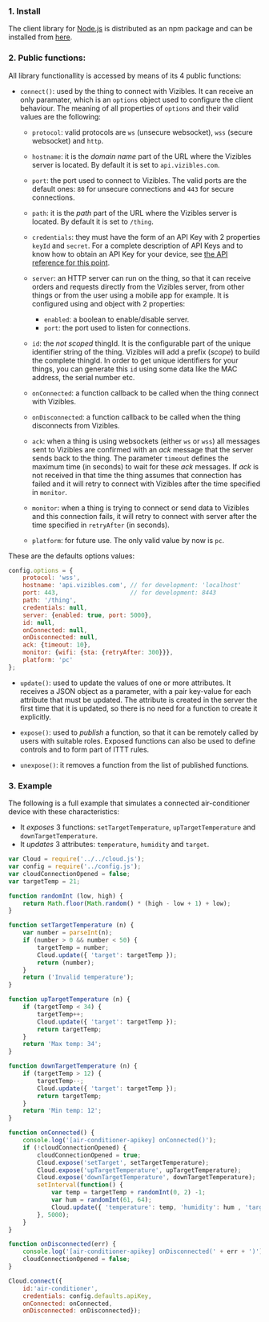 ### 1. Install
The client library for [Node.js](https://nodejs.org) is distributed as an npm package and can be installed from [here](https://www.npmjs.com/package/vizibles).

### 2. Public functions:
All library functionallity is accessed by means of its 4 public functions:

* `connect()`: used by the thing to connect with Vizibles. It can receive an only paramater, which is an `options` object used to configure the client behaviour. The meaning of all properties of `options` and their valid values are the following:
    * `protocol`: valid protocols are `ws` (unsecure websocket), `wss` (secure websocket) and `http`.
    
    * `hostname`: it is the *domain name* part of the URL where the Vizibles server is located. By default it is set to `api.vizibles.com`.
    
    * `port`: the port used to connect to Vizibles. The valid ports are the default ones: `80` for unsecure connections and `443` for secure connections.
    
    * `path`: it is the *path* part of the URL where the Vizibles server is located. By default it is set to `/thing`.
    
    * `credentials`: they must have the form of an API Key with 2 properties `keyId` and `secret`. For a complete description of API Keys and to know how to obtain an API Key for your device, see [the API reference for this point](https://developers.vizibles.com/api/http/reference/#tag/API%20Keys).
    
    * `server`: an HTTP server can run on the thing, so that it can receive orders and requests directly from the Vizibles server, from other things or from the user using a mobile app for example. It is configured using and object with 2 properties:
        * `enabled`: a boolean to enable/disable server.
        * `port`: the port used to listen for connections.

    * `id`: the *not scoped* thingId. It is the configurable part of the unique identifier string of the thing. Vizibles will add a prefix (*scope*) to build the complete thingId. In order to get unique identifiers for your things, you can generate this `id` using some data like the MAC address, the serial number etc.
    
    * `onConnected`: a function callback to be called when the thing connect with Vizibles.
    
    * `onDisconnected`: a function callback to be called when the thing disconnects from Vizibles.
    
    * `ack`: when a thing is using websockets (either `ws` or `wss`) all messages sent to Vizibles are confirmed with an *ack* message that the server sends back to the thing. The parameter `timeout` defines the maximum time (in seconds) to wait for these *ack* messages. If *ack* is not received in that time the thing assumes that connection has failed and it will retry to connect with Vizibles after the time specified in `monitor`.
    
    * `monitor`: when a thing is trying to connect or send data to Vizibles and this connection fails, it will retry to connect with server after the time specified in `retryAfter` (in seconds).
    
    * `platform`: for future use. The only valid value by now is `pc`.

These are the defaults options values:
```javascript
config.options = {
    protocol: 'wss',
    hostname: 'api.vizibles.com', // for development: 'localhost'
    port: 443,                    // for development: 8443
    path: '/thing',
    credentials: null,
    server: {enabled: true, port: 5000},
    id: null,
    onConnected: null,
    onDisconnected: null,
    ack: {timeout: 10},
    monitor: {wifi: {sta: {retryAfter: 300}}},
    platform: 'pc'
};
```

* `update()`: used to update the values of one or more attributes. It receives a JSON object as a parameter, with a pair key-value for each attribute that must be updated. The attribute is created in the server the first time that it is updated, so there is no need for a function to create it explicitly.

* `expose()`: used to *publish* a function, so that it can be remotely called by users with suitable roles. Exposed functions can also be used to define controls and to form part of ITTT rules.

* `unexpose()`: it removes a function from the list of published functions.


### 3. Example
The following is a full example that simulates a connected air-conditioner device with these characteristics:

* It *exposes* 3 functions: `setTargetTemperature`, `upTargetTemperature` and `downTargetTemperature`.
* It *updates* 3 attributes: `temperature`, `humidity` and `target`.

```javascript
var Cloud = require('../../cloud.js');
var config = require('../config.js');
var cloudConnectionOpened = false;
var targetTemp = 21;

function randomInt (low, high) {
    return Math.floor(Math.random() * (high - low + 1) + low);
}

function setTargetTemperature (n) {
    var number = parseInt(n);
    if (number > 0 && number < 50) {
        targetTemp = number;
        Cloud.update({ 'target': targetTemp });
        return (number);
    }
    return ('Invalid temperature');
}

function upTargetTemperature (n) {
    if (targetTemp < 34) {
        targetTemp++;
        Cloud.update({ 'target': targetTemp });
        return targetTemp;
    }
    return 'Max temp: 34';
}

function downTargetTemperature (n) {
    if (targetTemp > 12) {
        targetTemp--;
        Cloud.update({ 'target': targetTemp });
        return targetTemp;
    }
    return 'Min temp: 12';
}

function onConnected() {
    console.log('[air-conditioner-apikey] onConnected()');
    if (!cloudConnectionOpened) {
        cloudConnectionOpened = true;
        Cloud.expose('setTarget', setTargetTemperature);
        Cloud.expose('upTargetTemperature', upTargetTemperature);
        Cloud.expose('downTargetTemperature', downTargetTemperature);
        setInterval(function() {
            var temp = targetTemp + randomInt(0, 2) -1;
            var hum = randomInt(61, 64);
            Cloud.update({ 'temperature': temp, 'humidity': hum , 'target': targetTemp });
        }, 5000);       
    }
}

function onDisconnected(err) {
    console.log('[air-conditioner-apikey] onDisconnected(' + err + ')');
    cloudConnectionOpened = false;
}

Cloud.connect({
    id:'air-conditioner',
    credentials: config.defaults.apiKey,
    onConnected: onConnected,
    onDisconnected: onDisconnected});
```


